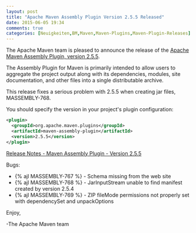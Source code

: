 ```yaml
---
layout: post
title: "Apache Maven Assembly Plugin Version 2.5.5 Released"
date: 2015-06-05 19:34
comments: true
categories: [Neuigkeiten,BM,Maven,Maven-Plugins,Maven-Plugin-Releases]
---
```

The Apache Maven team is pleased to announce the release of the [Apache
Maven Assembly Plugin, version 2.5.5](http://maven.apache.org/plugins/maven-assembly-plugin/).

The Assembly Plugin for Maven is primarily intended to allow users to aggregate
the project output along with its dependencies, modules, site documentation,
and other files into a single distributable archive.

This release fixes a serious problem with 2.5.5 when creating jar
files, MASSEMBLY-768.

You should specify the version in your project's plugin configuration:

``` xml
<plugin>
  <groupId>org.apache.maven.plugins</groupId>
  <artifactId>maven-assembly-plugin</artifactId>
  <version>2.5.5</version>
</plugin>
```

<!-- more -->

[Release Notes - Maven Assembly Plugin - Version 2.5.5](https://issues.apache.org/jira/secure/ReleaseNote.jspa?version=12332381&styleName=Text&projectId=12317220)

Bugs:

 * {% ajl MASSEMBLY-767 %} - Schema missing from the web site
 * {% ajl MASSEMBLY-768 %} - JarInputStream unable to find  manifest created by version 2.5.4
 * {% ajl MASSEMBLY-769 %} - ZIP fileMode permissions not properly set with dependencySet and unpackOptions


Enjoy,

-The Apache Maven team
